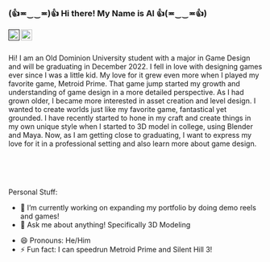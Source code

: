 ### (👍≖‿‿≖)👍 Hi there! My Name is Al 👍(≖‿‿≖👍)

<a href="">
  <img align="left" alt="My LinkdeIn" width="22px" src="https://cdn.jsdelivr.net/npm/simple-icons@v3/icons/linkedin.svg" />
</a>

<a href ="https://www.artstation.com/al_d">
   <img align="left" alt="My Artstation" width="22px" src="https://cdn4.iconfinder.com/data/icons/logos-and-brands/512/27_Artstation_logo_logos-512.png" />
</a>

<br />
<br />


  Hi! I am an Old Dominion University student with a major in Game Design and will be graduating in December 2022. I fell in love with designing games ever since I was a little kid. My love for it grew even more when I played my favorite game, Metroid Prime. That game jump started my growth and understanding of game design in a more detailed perspective. As I had grown older, I became more interested in asset creation and level design. I wanted to create worlds just like my favorite game, fantastical yet grounded. I have recently started to hone in my craft and create things in my own unique style when I started to 3D model in college, using Blender and Maya. Now, as I am getting close to graduating, I want to express my love for it in a professional setting and also learn more about game design.

<br />
<br />
<br />

Personal Stuff:

- 🔭 I’m currently working on expanding my portfolio by doing demo reels and games!
- 💬 Ask me about anything! Specifically 3D Modeling
<!-- 
- 📫 How to reach me: ... 
-->
- 😄 Pronouns: He/Him
- ⚡ Fun fact: I can speedrun Metroid Prime and Silent Hill 3!


